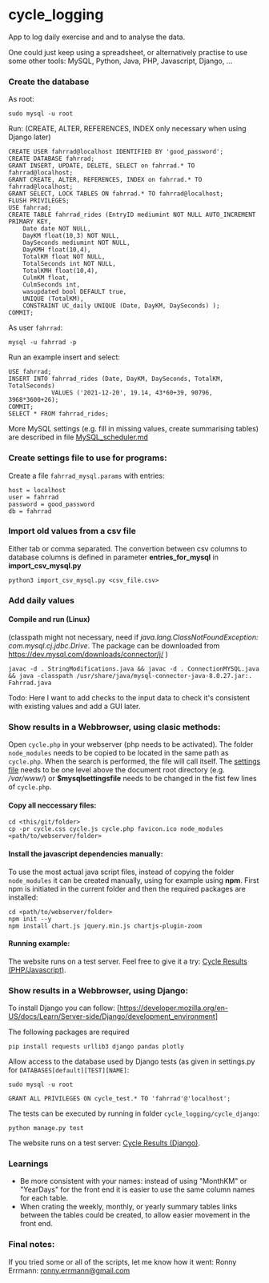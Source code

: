 # cycle_logging
App to log daily exercise and and to analyse the data.

One could just keep using a spreadsheet, or alternatively practise to use some other tools: MySQL, Python, Java, PHP, Javascript, Django, ...

### Create the database
As root:
```
sudo mysql -u root
```
Run: (CREATE, ALTER, REFERENCES, INDEX only necessary when using Django later)
```
CREATE USER fahrrad@localhost IDENTIFIED BY 'good_password';
CREATE DATABASE fahrrad;
GRANT INSERT, UPDATE, DELETE, SELECT on fahrrad.* TO fahrrad@localhost;
GRANT CREATE, ALTER, REFERENCES, INDEX on fahrrad.* TO fahrrad@localhost;
GRANT SELECT, LOCK TABLES ON fahrrad.* TO fahrrad@localhost;
FLUSH PRIVILEGES;
USE fahrrad;
CREATE TABLE fahrrad_rides (EntryID mediumint NOT NULL AUTO_INCREMENT PRIMARY KEY,
    Date date NOT NULL,
    DayKM float(10,3) NOT NULL,
    DaySeconds mediumint NOT NULL,
    DayKMH float(10,4),
    TotalKM float NOT NULL,
    TotalSeconds int NOT NULL,
    TotalKMH float(10,4),
    CulmKM float,
    CulmSeconds int,
    wasupdated bool DEFAULT true,
    UNIQUE (TotalKM),
    CONSTRAINT UC_daily UNIQUE (Date, DayKM, DaySeconds) );
COMMIT;
```

As user `fahrrad`:
```
mysql -u fahrrad -p
```
Run an example insert and select: 
```
USE fahrrad;
INSERT INTO fahrrad_rides (Date, DayKM, DaySeconds, TotalKM, TotalSeconds)
            VALUES ('2021-12-20', 19.14, 43*60+39, 90796, 3968*3600+26);
COMMIT;
SELECT * FROM fahrrad_rides;
```

More MySQL settings (e.g. fill in missing values, create summarising tables) are described in file [MySQL_scheduler.md](MySQL_scheduler.md)

### Create settings file to use for programs:
Create a file `fahrrad_mysql.params` with entries:
```
host = localhost
user = fahrrad
password = good_password
db = fahrrad
```

### Import old values from a csv file
Either tab or comma separated. The convertion between csv columns to database columns is defined in parameter **entries_for_mysql** in **import_csv_mysql.py**
```
python3 import_csv_mysql.py <csv_file.csv>
```

### Add daily values
#### Compile and run (Linux)
(classpath might not necessary, need if *java.lang.ClassNotFoundException: com.mysql.cj.jdbc.Drive*. The package can be downloaded from https://dev.mysql.com/downloads/connector/j/ )
```
javac -d . StringModifications.java && javac -d . ConnectionMYSQL.java && java -classpath /usr/share/java/mysql-connector-java-8.0.27.jar:. Fahrrad.java
```

Todo: Here I want to add checks to the input data to check it's consistent with existing values and add a GUI later.

### Show results in a Webbrowser, using clasic methods:
Open `cycle.php` in your webserver (php needs to be activated). The folder `node_modules` needs to be copied to be located in the same path as `cycle.php`. When the search is performed, the file will call itself. The [settings file](#create-settings-file-to-use-for-programs) needs to be one level above the document root directory (e.g. */var/www/*) or **$mysqlsettingsfile** needs to be changed in the fist few lines of `cycle.php`.

#### Copy all neccessary files:
```
cd <this/git/folder>
cp -pr cycle.css cycle.js cycle.php favicon.ico node_modules   <path/to/webserver/folder>
```

#### Install the javascript dependencies manually:
To use the most actual java script files, instead of copying the folder `node_modules` it can be created manually, using for example using **npm**. First npm is initiated in the current folder and then the required packages are installed:
```
cd <path/to/webserver/folder>
npm init --y
npm install chart.js jquery.min.js chartjs-plugin-zoom
```

#### Running example:
The website runs on a test server. Feel free to give it a try: [Cycle Results (PHP/Javascript)](http://ronnyerrmann.ddns.net:80).

### Show results in a Webbrowser, using Django:
To install Django you can follow: [https://developer.mozilla.org/en-US/docs/Learn/Server-side/Django/development_environment]

The following packages are required
```
pip install requests urllib3 django pandas plotly
```

Allow access to the database used by Django tests (as given in settings.py for `DATABASES[default][TEST][NAME]`:
```commandline
sudo mysql -u root
```
```
GRANT ALL PRIVILEGES ON cycle_test.* TO 'fahrrad'@'localhost';
```
The tests can be executed by running in folder `cycle_logging/cycle_django`:
```commandline
python manage.py test
```

The website runs on a test server: [Cycle Results (Django)](http://ronnyerrmann.ddns.net:8000).

### Learnings
* Be more consistent with your names: instead of using "MonthKM" or "YearDays" for the front end it is easier to use the same column names for each table.
* When crating the weekly, monthly, or yearly summary tables links between the tables could be created, to allow easier movement in the front end.

### Final notes:
If you tried some or all of the scripts, let me know how it went: Ronny Errmann: ronny.errmann@gmail.com

